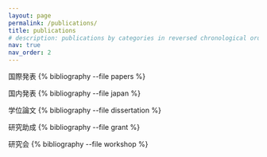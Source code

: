 ```yaml
---
layout: page
permalink: /publications/
title: publications
# description: publications by categories in reversed chronological order. generated by jekyll-scholar.
nav: true
nav_order: 2
---
```


<!-- _pages/publications.md -->
<div class="publications">

国際発表
{% bibliography --file papers %}

国内発表
{% bibliography --file japan %}

学位論文
{% bibliography --file dissertation %}

研究助成
{% bibliography --file grant %}

研究会
{% bibliography --file workshop %}

</div>

